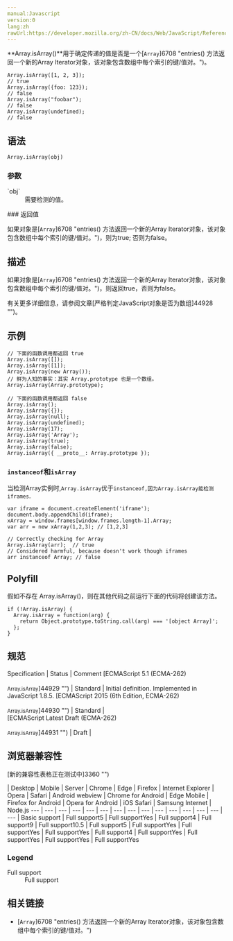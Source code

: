 ```yaml
---
manual:Javascript
version:0
lang:zh
rawUrl:https://developer.mozilla.org/zh-CN/docs/Web/JavaScript/Reference/Global_Objects/Array/isArray
---
```






**Array.isArray()**用于确定传递的值是否是一个[`Array`]6708 "entries() 方法返回一个新的Array Iterator对象，该对象包含数组中每个索引的键/值对。")。


```
Array.isArray([1, 2, 3]);  
// true
Array.isArray({foo: 123}); 
// false
Array.isArray("foobar");   
// false
Array.isArray(undefined);  
// false
```

## 语法<a name="语法"></a>

```
Array.isArray(obj)
```

### 参数<a name="参数"></a>
<dl><dt id=''>`obj`</dt><dd>需要检测的值。</dd></dl>
### 返回值<a name="返回值"></a>


如果对象是[`Array`]6708 "entries() 方法返回一个新的Array Iterator对象，该对象包含数组中每个索引的键/值对。")，则为true; 否则为false。


## 描述<a name="描述"></a>


如果对象是[`Array`]6708 "entries() 方法返回一个新的Array Iterator对象，该对象包含数组中每个索引的键/值对。")，则返回true，否则为false。



有关更多详细信息，请参阅文章[严格判定JavaScript对象是否为数组]44928 "")。


## 示例<a name="示例"></a>

```
// 下面的函数调用都返回 true
Array.isArray([]);
Array.isArray([1]);
Array.isArray(new Array());
// 鲜为人知的事实：其实 Array.prototype 也是一个数组。
Array.isArray(Array.prototype); 

// 下面的函数调用都返回 false
Array.isArray();
Array.isArray({});
Array.isArray(null);
Array.isArray(undefined);
Array.isArray(17);
Array.isArray('Array');
Array.isArray(true);
Array.isArray(false);
Array.isArray({ __proto__: Array.prototype });
```

### `instanceof`和`isArray`<a name="instanceof_和_isArray"></a>


当检测Array实例时,`Array.isArray`优于`instanceof,因为Array.isArray能检测iframes`.


```
var iframe = document.createElement('iframe');
document.body.appendChild(iframe);
xArray = window.frames[window.frames.length-1].Array;
var arr = new xArray(1,2,3); // [1,2,3]

// Correctly checking for Array
Array.isArray(arr);  // true
// Considered harmful, because doesn't work though iframes
arr instanceof Array; // false
```

## Polyfill<a name="Polyfill"></a>


假如不存在 Array.isArray()，则在其他代码之前运行下面的代码将创建该方法。


```
if (!Array.isArray) {
  Array.isArray = function(arg) {
    return Object.prototype.toString.call(arg) === '[object Array]';
  };
}
```

## 规范<a name="规范"></a>

Specification | Status | Comment 
[ECMAScript 5.1 (ECMA-262)<br></br><small>Array.isArray</small>]44929 "") | Standard | Initial definition. Implemented in JavaScript 1.8.5. 
[ECMAScript 2015 (6th Edition, ECMA-262)<br></br><small>Array.isArray</small>]44930 "") | Standard |  
[ECMAScript Latest Draft (ECMA-262)<br></br><small>Array.isArray</small>]44931 "") | Draft |  


## 浏览器兼容性<a name="浏览器兼容性"></a>
[新的兼容性表格正在测试中<i></i>]3360 "")

 | <abbr>Desktop<i></i></abbr> | <abbr>Mobile<i></i></abbr> | <abbr>Server<i></i></abbr> 
 | <abbr>Chrome<i></i></abbr> | <abbr>Edge<i></i></abbr> | <abbr>Firefox<i></i></abbr> | <abbr>Internet Explorer<i></i></abbr> | <abbr>Opera<i></i></abbr> | <abbr>Safari<i></i></abbr> | <abbr>Android webview<i></i></abbr> | <abbr>Chrome for Android<i></i></abbr> | <abbr>Edge Mobile<i></i></abbr> | <abbr>Firefox for Android<i></i></abbr> | <abbr>Opera for Android<i></i></abbr> | <abbr>iOS Safari<i></i></abbr> | <abbr>Samsung Internet<i></i></abbr> | <abbr>Node.js<i></i></abbr> 
 ---  |  ---  |  ---  |  ---  |  ---  |  ---  |  ---  |  ---  |  ---  |  ---  |  ---  |  ---  |  ---  |  ---  |  ---  | 
Basic support | <abbr>Full support</abbr>5 | <abbr>Full support</abbr>Yes | <abbr>Full support</abbr>4 | <abbr>Full support</abbr>9 | <abbr>Full support</abbr>10.5 | <abbr>Full support</abbr>5 | <abbr>Full support</abbr>Yes | <abbr>Full support</abbr>Yes | <abbr>Full support</abbr>Yes | <abbr>Full support</abbr>4 | <abbr>Full support</abbr>Yes | <abbr>Full support</abbr>Yes | <abbr>Full support</abbr>Yes | <abbr>Full support</abbr>Yes 


### Legend<a name="Legend"></a>
<dl><dt id=''><abbr>Full support</abbr></dt><dd>Full support</dd></dl>



## 相关链接<a name="相关链接"></a>

* [`Array`]6708 "entries() 方法返回一个新的Array Iterator对象，该对象包含数组中每个索引的键/值对。")



